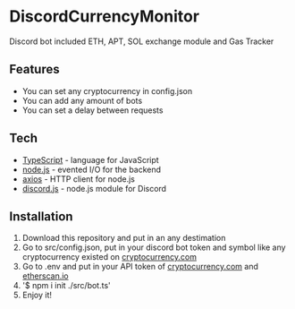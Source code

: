 # DiscordCurrencyMonitor
Discord bot included ETH, APT, SOL exchange module and Gas Tracker

## Features

- You can set any cryptocurrency in config.json
- You can add any amount of bots
- You can set a delay between requests

## Tech

- [TypeScript](https://github.com/microsoft/TypeScript) - language for JavaScript
- [node.js](https://github.com/nodejs/node) - evented I/O for the backend
- [axios](https://github.com/axios/axios) - HTTP client for node.js
- [discord.js](https://github.com/discordjs/discord.js) - node.js module for Discord

## Installation

1. Download this repository and put in an any destimation
2. Go to src/config.json, put in your discord bot token and symbol like any 
cryptocurrency existed on [cryptocurrency.com](https://min-api.cryptocompare.com/documentation)
3. Go to .env and put in your API token of [cryptocurrency.com](https://min-api.cryptocompare.com/documentation) and [etherscan.io](https://etherscan.io/)
4. '$ npm i init ./src/bot.ts'
5. Enjoy it!
